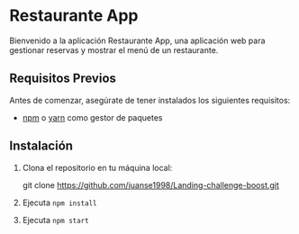 # Restaurante App

Bienvenido a la aplicación Restaurante App, una aplicación web para gestionar reservas y mostrar el menú de un restaurante.

## Requisitos Previos

Antes de comenzar, asegúrate de tener instalados los siguientes requisitos:

- [npm](https://www.npmjs.com/get-npm) o [yarn](https://yarnpkg.com/getting-started/install) como gestor de paquetes

## Instalación

1. Clona el repositorio en tu máquina local:

   git clone https://github.com/juanse1998/Landing-challenge-boost.git

2. Ejecuta
   `npm install`

3. Ejecuta
   `npm start`
